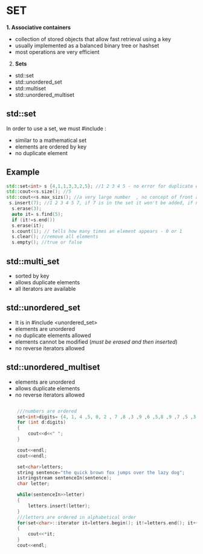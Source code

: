 # SET
**1. Associative containers** 
- collection of stored objects that allow fast retrieval using a key
- usually implemented as a balanced binary tree or hashset
- most operations are very efficient
2. **Sets**
- std::set
- std::unordered_set
- std::multiset
- std::unordered_multiset
## std::set
In order to use a set, we must #include <set> :
- similar to a mathematical set
- elements are ordered by key
- no duplicate element

## Example
```c++
std::set<int> s {4,1,1,3,3,2,5}; //1 2 3 4 5 - no error for duplicate elements
std::cout<<s.size(); //5
std::cout<<s.max_sizs(); //a very large number  , no concept of front and back, do not allow direct access to elements
 s.insert(7); //1 2 3 4 5 7, if 7 is in the set it won't be added, if not - will be added in order
  s.erase(3);
  auto it= s.find(5);
  if (it!=s.end())
  s.erase(it);
  s.count(1); // tells how many times an element appears - 0 or 1
  s.clear(); //remove all elements
  s.empty(); //true or false
  ```
## std::multi_set
- sorted by key
- allows duplicate elements
- all iterators are available
## std::unordered_set
- It is in #include <unordered_set>
- elements are unordered
- no duplicate elements allowed
- elements cannot be modified (*must be erased  and then inserted*)
- no reverse iterators allowed
## std::unordered_multiset
- elements are unordered
- allows duplicate elements
- no reverse iterators allowed

```c++

    ///numbers are ordered
    set<int>digits= {4, 1, 4 ,5, 0, 2 , 7 ,8 ,3 ,9 ,6 ,5,8 ,9 ,7 ,5 ,3, 4};
    for (int d:digits)
    {
        cout<<d<<" ";
    }

    cout<<endl;
    cout<<endl;

    set<char>letters;
    string sentence="the quick brown fox jumps over the lazy dog";
    istringstream sentenceIn(sentence);
    char letter;

    while(sentenceIn>>letter)
    {
        letters.insert(letter);
    }
    ///letters are ordered in alphabetical order
    for(set<char>::iterator it=letters.begin(); it!=letters.end(); it++)
    {
        cout<<*it;
    }
    cout<<endl;
```
